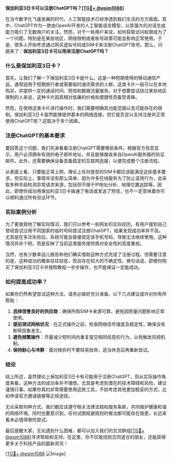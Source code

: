**保加利亚3日卡可以注册ChatGPT吗？[[TG💪+ @esim1088](https://t.me/s/esim1088)]**

在当今数字化飞速发展的时代，人工智能技术已经渗透到我们生活的方方面面。其中，ChatGPT作为一款由OpenAI开发的人工智能语言模型，以其强大的对话生成能力吸引了无数用户的关注。然而，对于一些用户来说，如何获取访问权限成为了一个问题。特别是在某些地区，网络限制或者账号政策可能会影响正常使用。于是，很多人开始考虑通过购买虚拟号码或SIM卡来注册ChatGPT账号。那么，问题来了：**保加利亚3日卡可以用来注册ChatGPT吗？**

### 什么是保加利亚3日卡？

首先，让我们了解一下保加利亚3日卡是什么。这是一种短期使用的移动通信产品，通常适用于短期旅行者或需要临时通讯需求的人群。这类卡片一般可以在本地购买，并提供一定的通话时间、短信和数据流量服务。对于想要尝试绕过某些地区限制的人来说，这种卡片因其相对低廉的价格和便捷性而备受青睐。

然而，在使用这类卡片进行操作时，我们需要明确其功能范围以及可能存在的限制。保加利亚3日卡虽然能够提供基本的网络连接，但它是否足以支持注册并正常使用ChatGPT呢？这取决于多个因素。

### 注册ChatGPT的基本要求

要回答这个问题，我们先来看看注册ChatGPT需要哪些条件。根据官方信息显示，用户必须拥有有效的电子邮件地址，并且能够接收来自OpenAI服务器的验证邮件。此外，还需要确保设备具备稳定的互联网连接，以便完成整个注册流程。

从表面上看，只要能正常上网，理论上任何类型的SIM卡都应该能满足这些基本要求。但实际上，事情并没有那么简单。因为许多在线服务为了防止滥用行为，会采取多种手段检测异常请求来源，包括但不限于IP地址分析、地理位置追踪等。因此，即使你成功用保加利亚3日卡拨通了电话或发送了短信，也不一定意味着你可以顺利通过所有验证环节。

### 实际案例分析

为了更直观地了解实际情况，我们可以参考一些网友的实际经历。有用户提到自己曾经尝试过用不同国家的临时号码尝试注册ChatGPT，结果发现成功率并不高。尤其是在多次失败后，系统可能会直接锁定该手机号码，导致无法继续使用。这种情况并非个例，而是反映了当前这类服务提供商对安全性的高度重视。

当然，也有少数幸运儿报告称他们确实借助这种方式完成了注册过程。但需要注意的是，这种成功的概率往往较低，而且存在较大的不确定性。换句话说，即便你购买了保加利亚3日卡并按照教程一步步操作，也不能保证一定能成功。

### 如何提高成功率？

如果你仍然希望尝试这种方法，请务必做好充分准备。以下几点建议或许对你有所帮助：

1. **选择信誉良好的供应商**：确保所购SIM卡来源可靠，避免因质量问题影响正常使用。
2. **提前测试网络状况**：在正式操作之前，检查网络信号强度及稳定性，确保没有断网现象发生。
3. **避免频繁操作**：尽量减少短时间内重复提交相同信息的行为，以免触发风控机制。
4. **保持耐心与冷静**：面对挫折时不要轻易放弃，适当休息后再重新尝试。

### 结论

综上所述，虽然理论上保加利亚3日卡有可能用于注册ChatGPT，但从实际操作角度来看，这种方法的成功率并不理想。尤其是考虑到潜在的技术障碍和风险，建议谨慎行事。如果你真的非常需要使用这款工具，不妨考虑其他更加稳妥的方式，比如申请官方邀请链接等正规途径。

无论采取何种方式，我们都应该遵守相关法律法规和服务条款，共同维护健康和谐的网络环境。同时也要意识到，任何试图规避规则的做法都可能存在隐患，长远来看未必值得冒险尝试。

最后提醒大家，无论遇到什么困难，都可以加入我们的交流群组[[TG💪+ @esim1088](https://t.me/s/esim1088)]寻求帮助和支持。在这里，你不仅能找到志同道合的朋友，还能获得更多关于科技产品的最新资讯！

[[TG💪+ @esim1088](https://t.me/s/esim1088) ![Image](https://i.postimg.cc/4NQfJmqS/Snipaste-2025-05-13-00-14-12.png)]